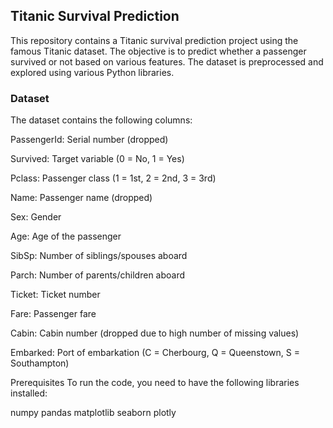 ## Titanic Survival Prediction
This repository contains a Titanic survival prediction project using the famous Titanic dataset. The objective is to predict whether a passenger survived or not based on various features. The dataset is preprocessed and explored using various Python libraries.

### Dataset

The dataset contains the following columns:

PassengerId: Serial number (dropped)

Survived: Target variable (0 = No, 1 = Yes)

Pclass: Passenger class (1 = 1st, 2 = 2nd, 3 = 3rd)

Name: Passenger name (dropped)

Sex: Gender

Age: Age of the passenger

SibSp: Number of siblings/spouses aboard

Parch: Number of parents/children aboard

Ticket: Ticket number

Fare: Passenger fare

Cabin: Cabin number (dropped due to high number of missing values)

Embarked: Port of embarkation (C = Cherbourg, Q = Queenstown, S = Southampton)


Prerequisites
To run the code, you need to have the following libraries installed:

numpy
pandas
matplotlib
seaborn
plotly
